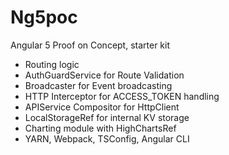 # Ng5poc

Angular 5 Proof on Concept, starter kit

- Routing logic
- AuthGuardService for Route Validation
- Broadcaster for Event broadcasting
- HTTP Interceptor for ACCESS_TOKEN handling
- APIService Compositor for HttpClient
- LocalStorageRef for internal KV storage
- Charting module with HighChartsRef
- YARN, Webpack, TSConfig, Angular CLI

